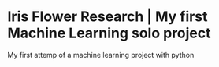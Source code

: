 # Iris Flower Research | My first Machine Learning solo project
My first attemp of a machine learning project with python
